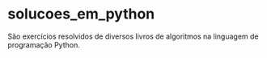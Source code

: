 # solucoes_em_python
São exercícios resolvidos de diversos livros de algoritmos na linguagem de programação Python.
